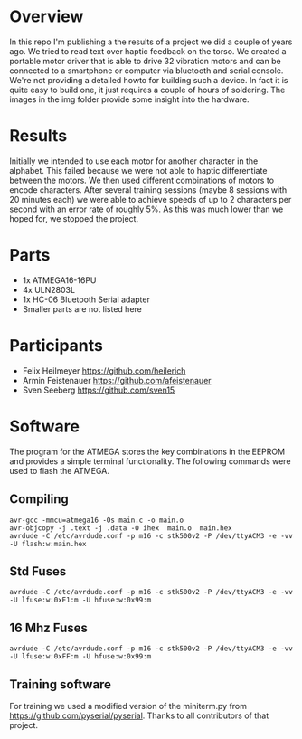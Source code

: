 # Overview
In this repo I'm publishing a the results of a project we did a couple of years ago. We tried to read text over haptic feedback on the torso. We created a portable motor driver that is able to drive 32 vibration motors and can be connected to a smartphone or computer via bluetooth and serial console. We're not providing a detailed howto for building such a device. In fact it is quite easy to build one, it just requires a couple of hours of soldering. The images in the img folder provide some insight into the hardware.

# Results
Initially we intended to use each motor for another character in the alphabet. This failed because we were not able to haptic differentiate between the motors. We then used different combinations of motors to encode characters. After several training sessions (maybe 8 sessions with 20 minutes each) we were able to achieve speeds of up to 2 characters per second with an error rate of roughly 5%. As this was much lower than we hoped for, we stopped the project.

# Parts
* 1x ATMEGA16-16PU
* 4x ULN2803L
* 1x HC-06 Bluetooth Serial adapter
* Smaller parts are not listed here


# Participants
* Felix Heilmeyer https://github.com/heilerich
* Armin Feistenauer https://github.com/afeistenauer
* Sven Seeberg https://github.com/sven15

# Software
The program for the ATMEGA stores the key combinations in the EEPROM and provides a simple terminal functionality. The following commands were used to flash the ATMEGA.

## Compiling

    avr-gcc -mmcu=atmega16 -Os main.c -o main.o
    avr-objcopy -j .text -j .data -O ihex  main.o  main.hex
    avrdude -C /etc/avrdude.conf -p m16 -c stk500v2 -P /dev/ttyACM3 -e -vv -U flash:w:main.hex

## Std Fuses

    avrdude -C /etc/avrdude.conf -p m16 -c stk500v2 -P /dev/ttyACM3 -e -vv -U lfuse:w:0xE1:m -U hfuse:w:0x99:m 

## 16 Mhz Fuses

    avrdude -C /etc/avrdude.conf -p m16 -c stk500v2 -P /dev/ttyACM3 -e -vv -U lfuse:w:0xFF:m -U hfuse:w:0x99:m 


## Training software
For training we used a modified version of the miniterm.py from https://github.com/pyserial/pyserial. Thanks to all contributors of that project.
